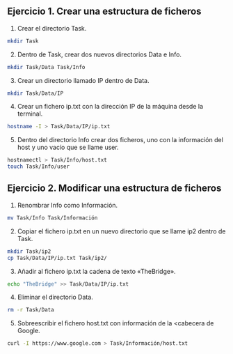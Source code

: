 ## Ejercicio 1. Crear una estructura de ficheros
1. Crear el directorio Task.
```bash
mkdir Task
```
2. Dentro de Task, crear dos nuevos directorios Data e Info.
```bash
mkdir Task/Data Task/Info
```
3. Crear un directorio llamado IP dentro de Data.
```bash
mkdir Task/Data/IP
```
4. Crear un fichero ip.txt con la dirección IP de la máquina desde la terminal.
```bash
hostname -I > Task/Data/IP/ip.txt
```
5. Dentro del directorio Info crear dos ficheros, uno con la información del host y uno vacío que se llame user.
```bash
hostnamectl > Task/Info/host.txt
touch Task/Info/user
```

## Ejercicio 2. Modificar una estructura de ficheros
1. Renombrar Info como Información.
```bash
mv Task/Info Task/Información
```
2. Copiar el fichero ip.txt en un nuevo directorio que se llame ip2 dentro de Task.
```bash
mkdir Task/ip2
cp Task/Data/IP/ip.txt Task/ip2/
```
3. Añadir al fichero ip.txt la cadena de texto «TheBridge».
```bash
echo "TheBridge" >> Task/Data/IP/ip.txt
```
4. Eliminar el directorio Data.
```bash
rm -r Task/Data
```
5. Sobreescribir el fichero host.txt con información de la <cabecera de Google.
```bash
curl -I https://www.google.com > Task/Información/host.txt
```